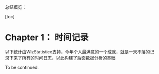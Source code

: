 总结概览：

[toc]

# Chapter 1： 时间记录

以下统计由WizStatistice支持，今年个人最满意的一个成就，就是一天不落的记录下来了所有的时间日志，以此构建了后面数据分析的基础



To be continued.

